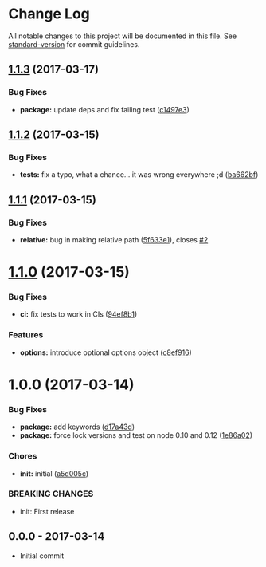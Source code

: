 # Change Log

All notable changes to this project will be documented in this file. See [standard-version](https://github.com/conventional-changelog/standard-version) for commit guidelines.

<a name="1.1.3"></a>
## [1.1.3](https://github.com/tunnckocore/find-callsite/compare/v1.1.2...v1.1.3) (2017-03-17)


### Bug Fixes

* **package:** update deps and fix failing test ([c1497e3](https://github.com/tunnckocore/find-callsite/commit/c1497e3))



<a name="1.1.2"></a>
## [1.1.2](https://github.com/tunnckocore/find-callsite/compare/v1.1.1...v1.1.2) (2017-03-15)


### Bug Fixes

* **tests:** fix a typo, what a chance... it was wrong everywhere ;d ([ba662bf](https://github.com/tunnckocore/find-callsite/commit/ba662bf))



<a name="1.1.1"></a>
## [1.1.1](https://github.com/tunnckocore/find-callsite/compare/v1.1.0...v1.1.1) (2017-03-15)


### Bug Fixes

* **relative:** bug in making relative path ([5f633e1](https://github.com/tunnckocore/find-callsite/commit/5f633e1)), closes [#2](https://github.com/tunnckocore/find-callsite/issues/2)



<a name="1.1.0"></a>
# [1.1.0](https://github.com/tunnckocore/find-callsite/compare/v1.0.0...v1.1.0) (2017-03-15)


### Bug Fixes

* **ci:** fix tests to work in CIs ([94ef8b1](https://github.com/tunnckocore/find-callsite/commit/94ef8b1))


### Features

* **options:** introduce optional options object ([c8ef916](https://github.com/tunnckocore/find-callsite/commit/c8ef916))



<a name="1.0.0"></a>
# 1.0.0 (2017-03-14)


### Bug Fixes

* **package:** add keywords ([d17a43d](https://github.com/tunnckocore/find-callsite/commit/d17a43d))
* **package:** force lock versions and test on node 0.10 and 0.12 ([1e86a02](https://github.com/tunnckocore/find-callsite/commit/1e86a02))


### Chores

* **init:** initial ([a5d005c](https://github.com/tunnckocore/find-callsite/commit/a5d005c))


### BREAKING CHANGES

* init: First release





## 0.0.0 - 2017-03-14
- Initial commit
